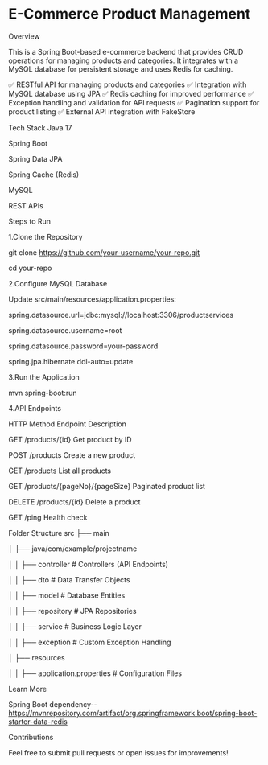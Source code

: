 ﻿# E-Commerce Product Management

Overview

This is a Spring Boot-based e-commerce backend that provides CRUD operations for managing products and categories. It integrates with a MySQL database for persistent storage and uses Redis for caching.

✅ RESTful API for managing products and categories
✅ Integration with MySQL database using JPA
✅ Redis caching for improved performance
✅ Exception handling and validation for API requests
✅ Pagination support for product listing
✅ External API integration with FakeStore

Tech Stack
Java 17

Spring Boot

Spring Data JPA

Spring Cache (Redis)

MySQL

REST APIs

Steps to Run

1.Clone the Repository

git clone https://github.com/your-username/your-repo.git

cd your-repo

2.Configure MySQL Database

Update src/main/resources/application.properties:

spring.datasource.url=jdbc:mysql://localhost:3306/productservices

spring.datasource.username=root

spring.datasource.password=your-password

spring.jpa.hibernate.ddl-auto=update

3.Run the Application

mvn spring-boot:run

4.API Endpoints

HTTP Method	Endpoint	Description

GET	/products/{id}	Get product by ID

POST	/products	Create a new product

GET	/products	List all products

GET	/products/{pageNo}/{pageSize}	Paginated product list

DELETE	/products/{id}	Delete a product

GET	/ping	Health check

Folder Structure
src
 ├── main
 
 │   ├── java/com/example/projectname
 
 │   │   ├── controller      # Controllers (API Endpoints)
 
 │   │   ├── dto             # Data Transfer Objects
 
 │   │   ├── model           # Database Entities
 
 │   │   ├── repository      # JPA Repositories
 
 │   │   ├── service         # Business Logic Layer
 
 │   │   ├── exception       # Custom Exception Handling
 
 │   ├── resources
 
 │   │   ├── application.properties  # Configuration Files

Learn More

Spring Boot dependency--https://mvnrepository.com/artifact/org.springframework.boot/spring-boot-starter-data-redis

Contributions

Feel free to submit pull requests or open issues for improvements! 

